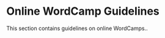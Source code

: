 # Online WordCamp Guidelines

This section contains guidelines on online WordCamps..

<!--
*   [To-do](# "To-do")
-->

